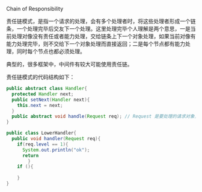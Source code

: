 Chain of Responsibility

责任链模式，是指一个请求的处理，会有多个处理者时，将这些处理者形成一个链条，一个处理完毕后交友下一个处理。这里处理完毕个人理解是两个意思，一是当前处理对像没有责任或者能力处理，交给链条上下一个对象处理，如果当前对像有能力处理完毕，则不交给下一个对象处理而直接返回；二是每个节点都有能力处理，同时每个节点也都必须处理。

典型的，很多框架中，中间件有较大可能使用责任链。

责任链模式的代码结构如下：

```java
public abstract class Handler{
  protected Handler next;
  public setNext(Handler next){
    this.next = next;
  }
  public abstract void handle(Request req); // Request 是要处理的请求对象，这里省略其声明、定义等。
}

public class LowerHandler{
  public void handler(Request req){
    if(req.level == 1){
      System.out.println("ok");
      return
		}
    if (){
      
    }
}
```

